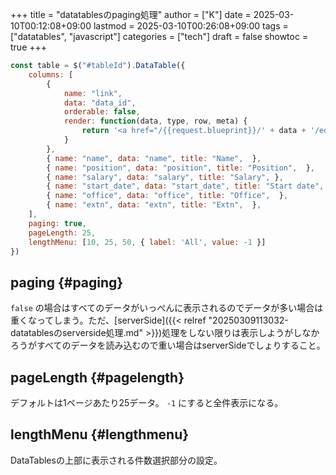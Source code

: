 +++
title = "datatablesのpaging処理"
author = ["K"]
date = 2025-03-10T00:12:08+09:00
lastmod = 2025-03-10T00:26:08+09:00
tags = ["datatables", "javascript"]
categories = ["tech"]
draft = false
showtoc = true
+++

```js
const table = $("#tableId").DataTable({
    columns: [
        {
            name: "link",
            data: "data_id",
            orderable: false,
            render: function(data, type, row, meta) {
                return '<a href="/{{request.blueprint}}/' + data + '/edit">Edit</a>';
            }
        },
        { name: "name", data: "name", title: "Name",  },
        { name: "position", data: "position", title: "Position",  },
        { name: "salary", data: "salary", title: "Salary", },
        { name: "start_date", data: "start_date", title: "Start date",  },
        { name: "office", data: "office", title: "Office",  },
        { name: "extn", data: "extn", title: "Extn",  },
    ],
    paging: true,
    pageLength: 25,
    lengthMenu: [10, 25, 50, { label: 'All', value: -1 }]
})
```


## paging {#paging}

`false` の場合はすべてのデータがいっぺんに表示されるのでデータが多い場合は重くなってしまう。ただ、[serverSide]({{< relref "20250309113032-datatablesのserverside処理.md" >}})処理をしない限りは表示しようがしなかろうがすべてのデータを読み込むので重い場合はserverSideでしょりすること。


## pageLength {#pagelength}

デフォルトは1ページあたり25データ。 `-1` にすると全件表示になる。


## lengthMenu {#lengthmenu}

DataTablesの上部に表示される件数選択部分の設定。
